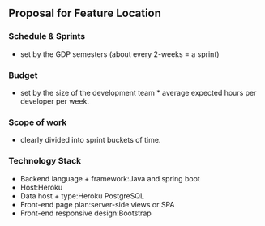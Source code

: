 
## Proposal for Feature Location

### Schedule & Sprints
- set by the GDP semesters (about every 2-weeks = a sprint)
### Budget
- set by the size of the development team * average expected hours per developer per week.
### Scope of work
- clearly divided into sprint buckets of time.

### Technology Stack
- Backend language + framework:Java and spring boot 
- Host:Heroku
- Data host + type:Heroku PostgreSQL
- Front-end page plan:server-side views or SPA
- Front-end responsive design:Bootstrap 
